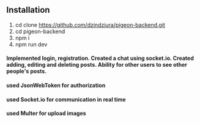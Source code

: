 ## Installation
1) cd clone https://github.com/dzindziura/pigeon-backend.git
2) cd pigeon-backend
3) npm i
4) npm run dev

#### Implemented login, registration. Created a  chat using socket.io. Created adding, editing and deleting posts. Ability for other users to see other people's posts. 

#### used JsonWebToken for authorization
#### used Socket.io for communication in real time
#### used Multer for upload images
